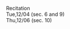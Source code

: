 
<div class="recitation">
<div class="column_date">
<p markdown="block">
Recitation  <br>
Tue,12/04 (sec. 6 and 9)<br>
Thu,12/06 (sec. 10)
</p>
</div>

<div class="column_recitation">
<p markdown="block">


<!--
__Binary Search Trees__ [instructions](https://goo.gl/vV2Lfe) ,
[worksheet](https://goo.gl/F9R5oX)


-->


</p>
</div>

</div>
